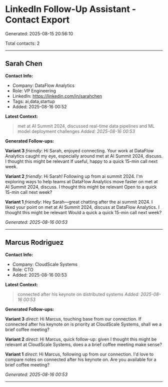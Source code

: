# LinkedIn Follow-Up Assistant - Contact Export

Generated: 2025-08-15 20:56:10

Total contacts: 2

---

## Sarah Chen

**Contact Info:**
- Company: DataFlow Analytics
- Role: VP Engineering
- LinkedIn: https://linkedin.com/in/sarahchen
- Tags: ai,data,startup
- Added: 2025-08-16 00:52

**Latest Context:**
> met at AI Summit 2024, discussed real-time data pipelines and ML model deployment challenges
*Added: 2025-08-16 00:53*

**Generated Follow-ups:**

**Variant 3** _friendly_:
Hi Sarah, enjoyed connecting. Your work at DataFlow Analytics caught my eye, especially around met at AI Summit 2024, discuss. I thought this might be relevant If useful, happy to a quick 15-min call next week.

**Variant 2** _friendly_:
Hi Sarah! Following up from ai summit 2024. I'm exploring ways to help teams at DataFlow Analytics move faster on met at AI Summit 2024, discuss. I thought this might be relevant Open to a quick 15-min call next week?

**Variant 1** _friendly_:
Hey Sarah—great chatting after the ai summit 2024. I liked your point on met at AI Summit 2024, discuss at DataFlow Analytics. I thought this might be relevant Would a quick a quick 15-min call next week?

*Generated: 2025-08-16 00:53*

---

## Marcus Rodriguez

**Contact Info:**
- Company: CloudScale Systems
- Role: CTO
- Added: 2025-08-16 00:53

**Latest Context:**
> connected after his keynote on distributed systems
*Added: 2025-08-16 00:53*

**Generated Follow-ups:**

**Variant 3** _direct_:
Hi Marcus, touching base from our connection. If connected after his keynote on is priority at CloudScale Systems, shall we a brief coffee meeting?

**Variant 2** _direct_:
Hi Marcus, quick follow-up: given I thought this might be relevant at CloudScale Systems, does a a brief coffee meeting make sense?

**Variant 1** _direct_:
Hi Marcus, following up from our connection. I'd love to compare notes on connected after his keynote on. Are you available for a brief coffee meeting?

*Generated: 2025-08-16 00:53*

---

